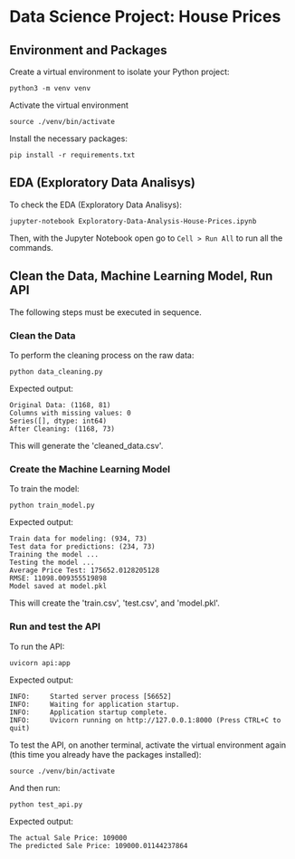 # Data Science Project: House Prices

## Environment and Packages
Create a virtual environment to isolate your Python project:

```
python3 -m venv venv
```

Activate the virtual environment

```
source ./venv/bin/activate
```

Install the necessary packages:

```
pip install -r requirements.txt
```

## EDA (Exploratory Data Analisys)
To check the EDA (Exploratory Data Analisys):

```
jupyter-notebook Exploratory-Data-Analysis-House-Prices.ipynb
```

Then, with the Jupyter Notebook open go to `Cell > Run All` to run all the commands.

## Clean the Data, Machine Learning Model, Run API 

The following steps must be executed in sequence.

### Clean the Data

To perform the cleaning process on the raw data:

```
python data_cleaning.py
```

Expected output:

```
Original Data: (1168, 81)
Columns with missing values: 0
Series([], dtype: int64)
After Cleaning: (1168, 73)
```

This will generate the 'cleaned_data.csv'.

### Create the Machine Learning Model

To train the model:

```
python train_model.py
```

Expected output:

```
Train data for modeling: (934, 73)
Test data for predictions: (234, 73)
Training the model ...
Testing the model ...
Average Price Test: 175652.0128205128
RMSE: 11098.009355519898
Model saved at model.pkl
```

This will create the 'train.csv', 'test.csv', and 'model.pkl'.

### Run and test the API

To run the API:

```
uvicorn api:app
```

Expected output:

```
INFO:     Started server process [56652]
INFO:     Waiting for application startup.
INFO:     Application startup complete.
INFO:     Uvicorn running on http://127.0.0.1:8000 (Press CTRL+C to quit)
```

To test the API, on another terminal, activate the virtual environment again (this time you already have the packages installed):

```
source ./venv/bin/activate
```

And then run:

```
python test_api.py
```

Expected output:

```
The actual Sale Price: 109000
The predicted Sale Price: 109000.01144237864
```
